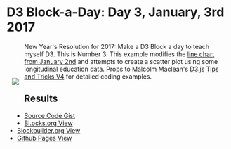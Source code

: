 # D3 Block-a-Day: Day 3, January, 3rd 2017

<a href="https://dbetebenner.github.io/D3_01032017/"><img src="https://gist.githubusercontent.com/dbetebenner/d3c628701651f9b6bbcc8ee829ac1ad6/raw/c00692e22fddb89e6620adc10e455c2d0d733fe8/thumbnail.png" align="left" hspace="12" vspace="80"></a>

New Year's Resolution for 2017: Make a D3 Block a day to teach myself D3. This is Number 3. This example
modifies the [line chart from January 2nd](https://github.com/dbetebenner/D3_01022017) and attempts to
create a scatter plot using some longitudinal education data. Props to Malcolm Maclean's
[D3.js Tips and Tricks V4](https://leanpub.com/d3-t-and-t-v4/read) for detailed coding examples.

## Results

* [Source Code Gist](https://gist.github.com/dbetebenner/d3c628701651f9b6bbcc8ee829ac1ad6)
* [Bl.ocks.org View](http://bl.ocks.org/dbetebenner/d3c628701651f9b6bbcc8ee829ac1ad6)
* [Blockbuilder.org View](http://blockbuilder.org/dbetebenner/d3c628701651f9b6bbcc8ee829ac1ad6)
* [Github Pages View](https://dbetebenner.github.io/D3_01032017/)
